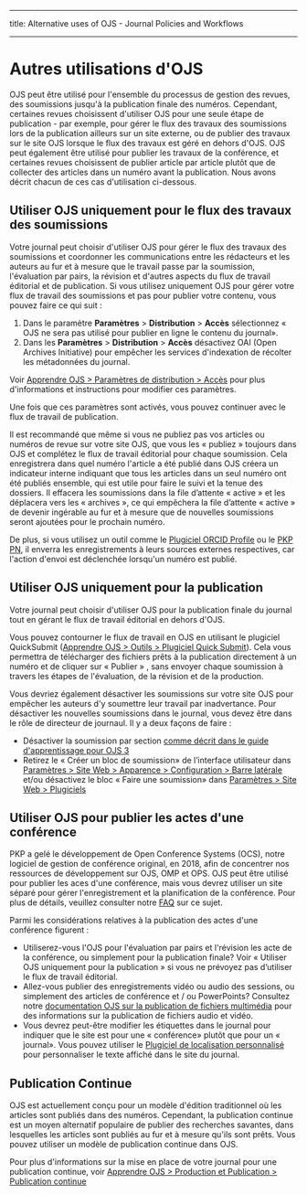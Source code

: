 - - -
title: Alternative uses of OJS - Journal Policies and Workflows
- - -

# Autres utilisations d'OJS

OJS peut être utilisé pour l'ensemble du processus de gestion des revues, des soumissions jusqu'à la publication finale des numéros. Cependant, certaines revues choisissent d'utiliser OJS pour une seule étape de publication - par exemple, pour gérer le flux des travaux des soumissions lors de la publication ailleurs sur un site externe, ou de publier des travaux sur le site OJS lorsque le flux des travaux est géré en dehors d'OJS. OJS peut également être utilisé pour publier les travaux de la conférence, et certaines revues choisissent de publier article par article plutôt que de collecter des articles dans un numéro avant la publication. Nous avons décrit chacun de ces cas d'utilisation ci-dessous.

## Utiliser OJS uniquement pour le flux des travaux des soumissions

Votre journal peut choisir d'utiliser OJS pour gérer le flux des travaux des soumissions et coordonner les communications entre les rédacteurs et les auteurs au fur et à mesure que le travail passe par la soumission, l'évaluation par pairs, la révision et d'autres aspects du flux de travail éditorial et de publication. Si vous utilisez uniquement OJS pour gérer votre flux de travail des soumissions et pas pour publier votre contenu, vous pouvez faire ce qui suit :

1. Dans le paramètre **Paramètres** > **Distribution** > **Accès** sélectionnez « OJS ne sera pas utilisé pour publier en ligne le contenu du journal».
2. Dans les **Paramètres** > **Distribution** > **Accès** désactivez OAI (Open Archives Initiative) pour empêcher les services d'indexation de récolter les métadonnées du journal.

Voir [Apprendre OJS > Paramètres de distribution > Accès](https://docs.pkp.sfu.ca/learning-ojs/en/settings-distribution#access) pour plus d'informations et instructions pour modifier ces paramètres.

Une fois que ces paramètres sont activés, vous pouvez continuer avec le flux de travail de publication.

Il est recommandé que même si vous ne publiez pas vos articles ou numéros de revue sur votre site OJS, que vous les « publiez » toujours dans OJS et complétez le flux de travail éditorial pour chaque soumission. Cela enregistrera dans quel numéro l'article a été publié dans OJS créera un indicateur interne indiquant que tous les articles dans un seul numéro ont été publiés ensemble, qui est utile pour faire le suivi et la tenue des dossiers. Il effacera les soumissions dans la file d’attente « active » et les déplacera vers les « archives », ce qui empêchera la file d’attente « active » de devenir ingérable au fur et à mesure que de nouvelles soumissions seront ajoutées pour le prochain numéro.

De plus, si vous utilisez un outil comme le [Plugiciel ORCID Profile](https://docs.pkp.sfu.ca/orcid/en/) ou le [PKP PN](https://docs.pkp.sfu.ca/pkp-pn/), il enverra les enregistrements à leurs sources externes respectives, car l'action d'envoi est déclenchée lorsqu'un numéro est publié.

## Utiliser OJS uniquement pour la publication

Votre journal peut choisir d'utiliser OJS pour la publication finale du journal tout en gérant le flux de travail éditorial en dehors d'OJS.

Vous pouvez contourner le flux de travail en OJS en utilisant le plugiciel QuickSubmit ([Apprendre OJS > Outils > Plugiciel Quick Submit](https://docs.pkp.sfu.ca/learning-ojs/en/tools#quick-submit-plugin)). Cela vous permettra de télécharger des fichiers prêts à la publication directement à un numéro et de cliquer sur « Publier » , sans envoyer chaque soumission à travers les étapes de l'évaluation, de la révision et de la production.

Vous devriez également désactiver les soumissions sur votre site OJS pour empêcher les auteurs d'y soumettre leur travail par inadvertance. Pour désactiver les nouvelles soumissions dans le journal, vous devez être dans le rôle de directeur de journaul. Il y a deux façons de faire :

- Désactiver la soumission par section [comme décrit dans le guide d'apprentissage pour OJS 3](https://docs.pkp.sfu.ca/learning-ojs/en/journal-setup#create-section)
- Retirez le « Créer un bloc de soumission» de l’interface utilisateur dans [Paramètres > Site Web > Apparence > Configuration > Barre latérale](https://docs.pkp.sfu.ca/learning-ojs/en/settings-website#setup) et/ou désactivez le bloc « Faire une soumission» dans [Paramètres > Site Web > Plugiciels](https://docs.pkp.sfu.ca/learning-ojs/en/settings-website#installed-plugins)

## Utiliser OJS pour publier les actes d'une conférence

PKP a gelé le développement de Open Conference Systems (OCS), notre logiciel de gestion de conférence original, en 2018, afin de concentrer nos ressources de développement sur OJS, OMP et OPS. OJS peut être utilisé pour publier les aces d'une conférence, mais vous devrez utiliser un site séparé pour gérer l'enregistrement et la planification de la conférence. Pour plus de détails, veuillez consulter notre [FAQ](https://docs.pkp.sfu.ca/faq/en/software-features#can-i-use-ojs-to-publish-conference-proceedings-what-happened-to-ocs) sur ce sujet.

Parmi les considérations relatives à la publication des actes d'une conférence figurent :

- Utiliserez-vous l'OJS pour l'évaluation par pairs et l'révision les acte de la conférence, ou simplement pour la publication finale? Voir « Utiliser OJS uniquement pour la publication » si vous ne prévoyez pas d’utiliser le flux de travail éditorial.
- Allez-vous publier des enregistrements vidéo ou audio des sessions, ou simplement des articles de conférence et / ou PowerPoints? Consultez notre [documentation OJS sur la publication de fichiers multimédia](https://docs.pkp.sfu.ca/learning-ojs/en/production-publication#multimedia-files) pour des informations sur la publication de fichiers audio et vidéo.
- Vous devrez peut-être modifier les étiquettes dans le journal pour indiquer que le site est pour une « conférence» plutôt que pour un « journal». Vous pouvez utiliser le [Plugiciel de localisation personnalisé](https://docs.pkp.sfu.ca/translating-guide/en/customize-locale) pour personnaliser le texte affiché dans le site du journal.

## Publication Continue

OJS est actuellement conçu pour un modèle d'édition traditionnel où les articles sont publiés dans des numéros. Cependant, la publication continue est un moyen alternatif populaire de publier des recherches savantes, dans lesquelles les articles sont publiés au fur et à mesure qu'ils sont prêts. Vous pouvez utiliser un modèle de publication continue dans OJS.

Pour plus d'informations sur la mise en place de votre journal pour une publication continue, voir [Apprendre OJS > Production et Publication > Publication continue](https://docs.pkp.sfu.ca/learning-ojs/en/production-publication#continuous-publishing)
